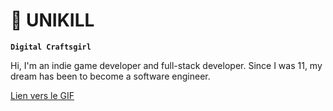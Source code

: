 # 🌠 UNIKILL

**`Digital Craftsgirl`**

Hi, I'm an indie game developer and full-stack developer. 
Since I was 11, my dream has been to become a software engineer.

<p align="left">
  <a href="https://usagif.com/wp-content/uploads/gif/outerspace-18.gif">
    Lien vers le GIF
  </a>
</p>

